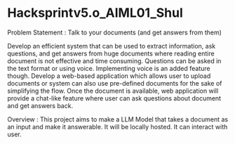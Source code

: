 # Hacksprintv5.o_AIML01_Shul

Problem Statement : Talk to your documents (and get answers from them)

Develop an efficient system that can be used to extract information, ask questions, and get answers from huge documents where reading entire document is not effective and time consuming. Questions can be asked in the text format or using voice. Implementing voice is an added feature though. Develop a web-based application which allows user to upload documents or system can also use pre-defined documents for the sake of simplifying the flow. Once the document is available, web application will provide a chat-like feature where user can ask questions about document and get answers back.

Overview : 
This project aims to make a LLM Model that takes a document as an input and make it answerable. It will be locally hosted. It can interact with user.
